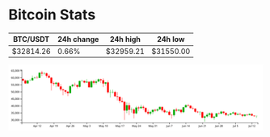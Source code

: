 # Bitcoin Stats

BTC/USDT|24h change|24h high|24h low|
|---|---|---|---|
|$32814.26|0.66%|$32959.21|$31550.00|

<img src="./chart.svg">
